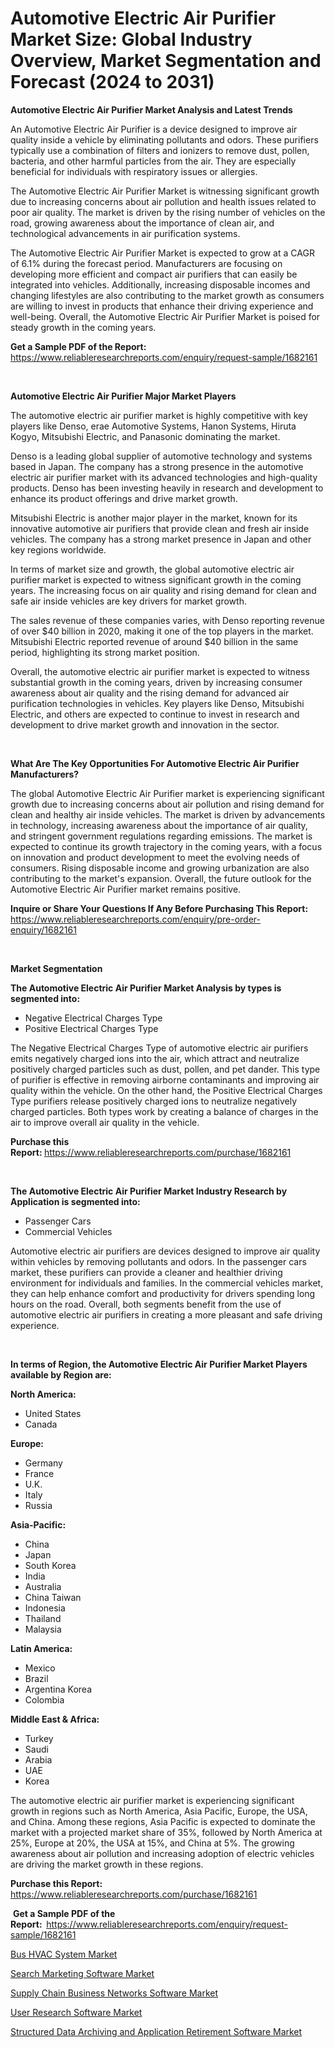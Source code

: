 <p><h1>Automotive Electric Air Purifier Market Size: Global Industry Overview, Market Segmentation and Forecast (2024 to 2031)</h1></p><p><strong>Automotive Electric Air Purifier Market Analysis and Latest Trends</strong></p>
<p><p>An Automotive Electric Air Purifier is a device designed to improve air quality inside a vehicle by eliminating pollutants and odors. These purifiers typically use a combination of filters and ionizers to remove dust, pollen, bacteria, and other harmful particles from the air. They are especially beneficial for individuals with respiratory issues or allergies.</p><p>The Automotive Electric Air Purifier Market is witnessing significant growth due to increasing concerns about air pollution and health issues related to poor air quality. The market is driven by the rising number of vehicles on the road, growing awareness about the importance of clean air, and technological advancements in air purification systems. </p><p>The Automotive Electric Air Purifier Market is expected to grow at a CAGR of 6.1% during the forecast period. Manufacturers are focusing on developing more efficient and compact air purifiers that can easily be integrated into vehicles. Additionally, increasing disposable incomes and changing lifestyles are also contributing to the market growth as consumers are willing to invest in products that enhance their driving experience and well-being. Overall, the Automotive Electric Air Purifier Market is poised for steady growth in the coming years.</p></p>
<p><strong>Get a Sample PDF of the Report:&nbsp;</strong> <a href="https://www.reliableresearchreports.com/enquiry/request-sample/1682161">https://www.reliableresearchreports.com/enquiry/request-sample/1682161</a></p>
<p>&nbsp;</p>
<p><strong>Automotive Electric Air Purifier Major Market Players</strong></p>
<p><p>The automotive electric air purifier market is highly competitive with key players like Denso, erae Automotive Systems, Hanon Systems, Hiruta Kogyo, Mitsubishi Electric, and Panasonic dominating the market. </p><p>Denso is a leading global supplier of automotive technology and systems based in Japan. The company has a strong presence in the automotive electric air purifier market with its advanced technologies and high-quality products. Denso has been investing heavily in research and development to enhance its product offerings and drive market growth.</p><p>Mitsubishi Electric is another major player in the market, known for its innovative automotive air purifiers that provide clean and fresh air inside vehicles. The company has a strong market presence in Japan and other key regions worldwide.</p><p>In terms of market size and growth, the global automotive electric air purifier market is expected to witness significant growth in the coming years. The increasing focus on air quality and rising demand for clean and safe air inside vehicles are key drivers for market growth.</p><p>The sales revenue of these companies varies, with Denso reporting revenue of over $40 billion in 2020, making it one of the top players in the market. Mitsubishi Electric reported revenue of around $40 billion in the same period, highlighting its strong market position.</p><p>Overall, the automotive electric air purifier market is expected to witness substantial growth in the coming years, driven by increasing consumer awareness about air quality and the rising demand for advanced air purification technologies in vehicles. Key players like Denso, Mitsubishi Electric, and others are expected to continue to invest in research and development to drive market growth and innovation in the sector.</p></p>
<p>&nbsp;</p>
<p><strong>What Are The Key Opportunities For Automotive Electric Air Purifier Manufacturers?</strong></p>
<p><p>The global Automotive Electric Air Purifier market is experiencing significant growth due to increasing concerns about air pollution and rising demand for clean and healthy air inside vehicles. The market is driven by advancements in technology, increasing awareness about the importance of air quality, and stringent government regulations regarding emissions. The market is expected to continue its growth trajectory in the coming years, with a focus on innovation and product development to meet the evolving needs of consumers. Rising disposable income and growing urbanization are also contributing to the market's expansion. Overall, the future outlook for the Automotive Electric Air Purifier market remains positive.</p></p>
<p><strong>Inquire or Share Your Questions If Any Before Purchasing This Report:</strong> <a href="https://www.reliableresearchreports.com/enquiry/pre-order-enquiry/1682161">https://www.reliableresearchreports.com/enquiry/pre-order-enquiry/1682161</a></p>
<p>&nbsp;</p>
<p><strong>Market Segmentation</strong></p>
<p><strong>The Automotive Electric Air Purifier Market Analysis by types is segmented into:</strong></p>
<p><ul><li>Negative Electrical Charges Type</li><li>Positive Electrical Charges Type</li></ul></p>
<p><p>The Negative Electrical Charges Type of automotive electric air purifiers emits negatively charged ions into the air, which attract and neutralize positively charged particles such as dust, pollen, and pet dander. This type of purifier is effective in removing airborne contaminants and improving air quality within the vehicle. On the other hand, the Positive Electrical Charges Type purifiers release positively charged ions to neutralize negatively charged particles. Both types work by creating a balance of charges in the air to improve overall air quality in the vehicle.</p></p>
<p><strong>Purchase this Report:&nbsp;</strong><a href="https://www.reliableresearchreports.com/purchase/1682161">https://www.reliableresearchreports.com/purchase/1682161</a></p>
<p>&nbsp;</p>
<p><strong>The Automotive Electric Air Purifier Market Industry Research by Application is segmented into:</strong></p>
<p><ul><li>Passenger Cars</li><li>Commercial Vehicles</li></ul></p>
<p><p>Automotive electric air purifiers are devices designed to improve air quality within vehicles by removing pollutants and odors. In the passenger cars market, these purifiers can provide a cleaner and healthier driving environment for individuals and families. In the commercial vehicles market, they can help enhance comfort and productivity for drivers spending long hours on the road. Overall, both segments benefit from the use of automotive electric air purifiers in creating a more pleasant and safe driving experience.</p></p>
<p>&nbsp;</p>
<p><strong>In terms of Region, the Automotive Electric Air Purifier Market Players available by Region are:</strong></p>
<p>
    <p> <strong> North America: </strong>
        <ul>
            <li>United States</li>
            <li>Canada</li>
        </ul>
        </p> 
    <p> <strong> Europe: </strong>
        <ul>
            <li>Germany</li>
            <li>France</li>
            <li>U.K.</li>
            <li>Italy</li>
            <li>Russia</li>
        </ul>
        </p> 
    <p> <strong> Asia-Pacific: </strong>
        <ul>
            <li>China</li>
            <li>Japan</li>
            <li>South Korea</li>
            <li>India</li>
            <li>Australia</li>
            <li>China Taiwan</li>
            <li>Indonesia</li>
            <li>Thailand</li>
            <li>Malaysia</li>
        </ul>
        </p> 
    <p> <strong> Latin America: </strong>
        <ul>
            <li>Mexico</li>
            <li>Brazil</li>
            <li>Argentina Korea</li>
            <li>Colombia</li>
        </ul>
        </p> 
    <p> <strong> Middle East & Africa: </strong>
        <ul>
            <li>Turkey</li>
            <li>Saudi</li>
            <li>Arabia</li>
            <li>UAE</li>
            <li>Korea</li>
        </ul>
    </p>
    </p>
<p><p>The automotive electric air purifier market is experiencing significant growth in regions such as North America, Asia Pacific, Europe, the USA, and China. Among these regions, Asia Pacific is expected to dominate the market with a projected market share of 35%, followed by North America at 25%, Europe at 20%, the USA at 15%, and China at 5%. The growing awareness about air pollution and increasing adoption of electric vehicles are driving the market growth in these regions.</p></p>
<p><strong>Purchase this Report: </strong><a href="https://www.reliableresearchreports.com/purchase/1682161">https://www.reliableresearchreports.com/purchase/1682161</a></p>
<p>&nbsp;<strong>Get a Sample PDF of the Report:&nbsp;&nbsp;</strong><a href="https://www.reliableresearchreports.com/enquiry/request-sample/1682161">https://www.reliableresearchreports.com/enquiry/request-sample/1682161</a></p>
<p><strong></strong></p>
<p><p><a href="https://github.com/Alonsoolds3wq1d81czn8rbol/Market-Research-Report-List-1/blob/main/bus-hvac-system-market.md">Bus HVAC System Market</a></p><p><a href="https://medium.com/@frankpeters35/search-marketing-software-market-trends-and-market-analysis-forecasted-for-period-2024-2031-d712afe9b358">Search Marketing Software Market</a></p><p><a href="https://medium.com/@emilywest91/supply-chain-business-networks-software-market-trends-forecast-and-competitive-analysis-to-2031-16daabc7f6f0">Supply Chain Business Networks Software Market</a></p><p><a href="https://medium.com/@frankpeters35/user-research-software-market-insight-market-trends-growth-forecasted-from-2024-to-2031-744735fb1644">User Research Software Market</a></p><p><a href="https://medium.com/@emilywest91/structured-data-archiving-and-application-retirement-software-market-insight-market-trends-0210afaf99e4">Structured Data Archiving and Application Retirement Software Market</a></p></p>